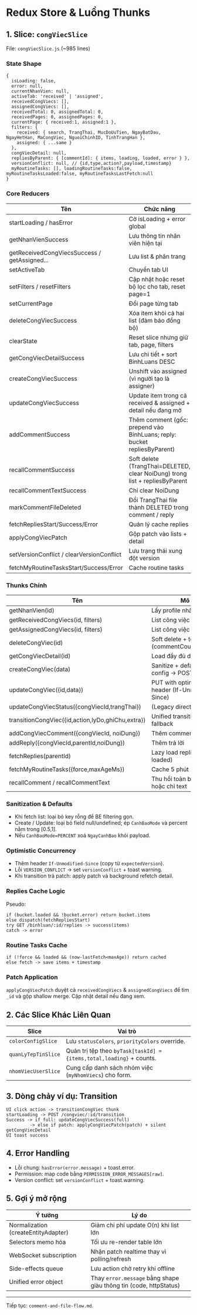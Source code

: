 # Redux Store & Luồng Thunks

## 1. Slice: `congViecSlice`

File: `congViecSlice.js` (~985 lines)

### State Shape

```
{
  isLoading: false,
  error: null,
  currentNhanVien: null,
  activeTab: 'received' | 'assigned',
  receivedCongViecs: [],
  assignedCongViecs: [],
  receivedTotal: 0, assignedTotal: 0,
  receivedPages: 0, assignedPages: 0,
  currentPage: { received:1, assigned:1 },
  filters: {
    received: { search, TrangThai, MucDoUuTien, NgayBatDau, NgayHetHan, MaCongViec, NguoiChinhID, TinhTrangHan },
    assigned: { ...same }
  },
  congViecDetail: null,
  repliesByParent: { [commentId]: { items, loading, loaded, error } },
  versionConflict: null, // {id,type,action?,payload,timestamp}
  myRoutineTasks: [], loadingRoutineTasks:false, myRoutineTasksLoaded:false, myRoutineTasksLastFetch:null
}
```

### Core Reducers

| Tên                                          | Chức năng                                                                   |
| -------------------------------------------- | --------------------------------------------------------------------------- |
| startLoading / hasError                      | Cờ isLoading + error global                                                 |
| getNhanVienSuccess                           | Lưu thông tin nhân viên hiện tại                                            |
| getReceivedCongViecsSuccess / getAssigned... | Lưu list & phân trang                                                       |
| setActiveTab                                 | Chuyển tab UI                                                               |
| setFilters / resetFilters                    | Cập nhật hoặc reset bộ lọc cho tab, reset page=1                            |
| setCurrentPage                               | Đổi page từng tab                                                           |
| deleteCongViecSuccess                        | Xóa item khỏi cả hai list (đảm bảo đồng bộ)                                 |
| clearState                                   | Reset slice nhưng giữ tab, page, filters                                    |
| getCongViecDetailSuccess                     | Lưu chi tiết + sort BinhLuans DESC                                          |
| createCongViecSuccess                        | Unshift vào assigned (vì người tạo là assigner)                             |
| updateCongViecSuccess                        | Update item trong cả received & assigned + detail nếu đang mở               |
| addCommentSuccess                            | Thêm comment (gốc: prepend vào BinhLuans; reply: bucket repliesByParent)    |
| recallCommentSuccess                         | Soft delete (TrangThai=DELETED, clear NoiDung) trong list + repliesByParent |
| recallCommentTextSuccess                     | Chỉ clear NoiDung                                                           |
| markCommentFileDeleted                       | Đổi TrangThai file thành DELETED trong comment / reply                      |
| fetchRepliesStart/Success/Error              | Quản lý cache replies                                                       |
| applyCongViecPatch                           | Gộp patch vào lists + detail                                                |
| setVersionConflict / clearVersionConflict    | Lưu trạng thái xung đột version                                             |
| fetchMyRoutineTasksStart/Success/Error       | Cache routine tasks                                                         |

### Thunks Chính

| Tên                                               | Mô tả                                             |
| ------------------------------------------------- | ------------------------------------------------- |
| getNhanVien(id)                                   | Lấy profile nhân viên                             |
| getReceivedCongViecs(id, filters)                 | List công việc được giao                          |
| getAssignedCongViecs(id, filters)                 | List công việc đã giao                            |
| deleteCongViec(id)                                | Soft delete + toast meta (commentCount/fileCount) |
| getCongViecDetail(id)                             | Load đầy đủ detail                                |
| createCongViec(data)                              | Sanitize + default warning config -> POST         |
| updateCongViec({id,data})                         | PUT with optimistic header (If-Unmodified-Since)  |
| updateCongViecStatus({congViecId,trangThai})      | (Legacy direct status)                            |
| transitionCongViec({id,action,lyDo,ghiChu,extra}) | Unified transition + patch fallback               |
| addCongViecComment({congViecId, noiDung})         | Thêm comment gốc                                  |
| addReply({congViecId,parentId,noiDung})           | Thêm trả lời                                      |
| fetchReplies(parentId)                            | Lazy load replies (skip nếu loaded)               |
| fetchMyRoutineTasks({force,maxAgeMs})             | Cache 5 phút                                      |
| recallComment / recallCommentText                 | Thu hồi toàn bộ bình luận hoặc chỉ text           |

### Sanitization & Defaults

- Khi fetch list: loại bỏ key rỗng để BE filtering gọn.
- Create / Update: loại bỏ field null/undefined; ép `CanhBaoMode` và percent nằm trong [0.5,1].
- Nếu `CanhBaoMode=PERCENT` xoá `NgayCanhBao` khỏi payload.

### Optimistic Concurrency

- Thêm header `If-Unmodified-Since` (copy từ `expectedVersion`).
- Lỗi `VERSION_CONFLICT` -> set `versionConflict` + toast warning.
- Khi transition trả patch: apply patch và background refetch detail.

### Replies Cache Logic

Pseudo:

```
if (bucket.loaded && !bucket.error) return bucket.items
else dispatch(fetchRepliesStart)
try GET /binhluan/:id/replies -> success(items)
catch -> error
```

### Routine Tasks Cache

```
if (!force && loaded && (now-lastFetch<maxAge)) return cached
else fetch -> save items + timestamp
```

### Patch Application

`applyCongViecPatch` duyệt cả `receivedCongViecs` & `assignedCongViecs` để tìm `_id` và gộp shallow merge. Cập nhật detail nếu đang xem.

## 2. Các Slice Khác Liên Quan

| Slice               | Vai trò                                                              |
| ------------------- | -------------------------------------------------------------------- |
| `colorConfigSlice`  | Lưu `statusColors`, `priorityColors` override.                       |
| `quanLyTepTinSlice` | Quản trị tệp theo `byTask[taskId] = {items,total,loading}` + counts. |
| `nhomViecUserSlice` | Cung cấp danh sách nhóm việc (`myNhomViecs`) cho form.               |

## 3. Dòng chảy ví dụ: Transition

```
UI click action -> transitionCongViec thunk
startLoading -> POST /congviec/:id/transition
Success -> if full: updateCongViecSuccess(full)
         -> else if patch: applyCongViecPatch(patch) + silent getCongViecDetail
UI toast success
```

## 4. Error Handling

- Lỗi chung: `hasError(error.message)` + toast.error.
- Permission: map code bằng `PERMISSION_ERROR_MESSAGES[raw]`.
- Version conflict: set `versionConflict` + toast.warning.

## 5. Gợi ý mở rộng

| Ý tưởng                             | Lý do                                                             |
| ----------------------------------- | ----------------------------------------------------------------- |
| Normalization (createEntityAdapter) | Giảm chi phí update O(n) khi list lớn                             |
| Selectors memo hóa                  | Tối ưu re-render table lớn                                        |
| WebSocket subscription              | Nhận patch realtime thay vì polling/refresh                       |
| Side-effects queue                  | Lưu action chờ retry khi offline                                  |
| Unified error object                | Thay `error.message` bằng shape giàu thông tin (code, httpStatus) |

---

Tiếp tục: `comment-and-file-flow.md`.

